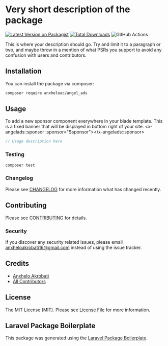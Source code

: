 # Very short description of the package

[![Latest Version on Packagist](https://img.shields.io/packagist/v/anxheloac/angel_ads.svg?style=flat-square)](https://packagist.org/packages/anxheloac/angel_ads)
[![Total Downloads](https://img.shields.io/packagist/dt/anxheloac/angel_ads.svg?style=flat-square)](https://packagist.org/packages/anxheloac/angel_ads)
![GitHub Actions](https://github.com/anxheloac/angel_ads/actions/workflows/main.yml/badge.svg)

This is where your description should go. Try and limit it to a paragraph or two, and maybe throw in a mention of what PSRs you support to avoid any confusion with users and contributors.

## Installation

You can install the package via composer:

```bash
composer require anxheloac/angel_ads
```

## Usage

To add a new sponsor component everywhere in your blade template. This is a fixed banner that will be displayed in bottom right of your site.
<x-angelads::sponsor :sponsor="$sponsor"></x-angelads::sponsor>

```php
// Usage description here
```

### Testing

```bash
composer test
```

### Changelog

Please see [CHANGELOG](CHANGELOG.md) for more information what has changed recently.

## Contributing

Please see [CONTRIBUTING](CONTRIBUTING.md) for details.

### Security

If you discover any security related issues, please email anxheloakrobati16@gmail.com instead of using the issue tracker.

## Credits

-   [Anxhelo Akrobati](https://github.com/anxheloac)
-   [All Contributors](../../contributors)

## License

The MIT License (MIT). Please see [License File](LICENSE.md) for more information.

## Laravel Package Boilerplate

This package was generated using the [Laravel Package Boilerplate](https://laravelpackageboilerplate.com).
